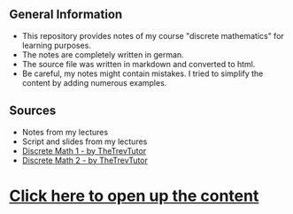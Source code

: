 ## General Information
- This repository provides notes of my course "discrete mathematics" for learning purposes.
- The notes are completely written in german.
- The source file was written in markdown and converted to html.
- Be careful, my notes might contain mistakes. I tried to simplify the content by adding numerous examples.

## Sources
- Notes from my lectures
- Script and slides from my lectures
- [Discrete Math 1 - by TheTrevTutor](https://www.youtube.com/watch?v=tyDKR4FG3Yw&list=PLDDGPdw7e6Ag1EIznZ-m-qXu4XX3A0cIz)
- [Discrete Math 2 - by TheTrevTutor](https://www.youtube.com/watch?v=DBugSTeX1zw&list=PLDDGPdw7e6Aj0amDsYInT_8p6xTSTGEi2)

# [Click here to open up the content](https://leonstoldt.github.io/diskrete-Mathematik/page)
